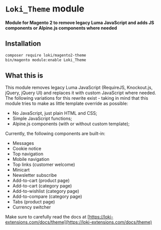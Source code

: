 # `Loki_Theme` module
**Module for Magento 2 to remove legacy Luma JavaScript and adds JS components or Alpine.js components where needed**

## Installation
```bash
composer require loki/magento2-theme
bin/magento module:enable Loki_Theme
```

## What this is
This module removes legacy Luma JavaScript (RequireJS, Knockout.js, jQuery, jQuery UI) and replaces it with custom JavaScript where needed. The following variations for this rewrite exist - taking in mind that this module tries to make as little template override as possible:

- No JavaScript, just plain HTML and CSS;
- Simple JavaScript functions;
- Alpine.js components (with or without custom template);

Currently, the following components are built-in:

- Messages
- Cookie notice
- Top navigation
- Mobile navigation
- Top links (customer welcome)
- Minicart
- Newsletter subscribe
- Add-to-cart (product page)
- Add-to-cart (category page)
- Add-to-wishlist (category page)
- Add-to-compare (category page)
- Tabs (product page)
- Currency switcher

Make sure to carefully read the docs at [https://loki-extensions.com/docs/theme](https://loki-extensions.com/docs/theme)

